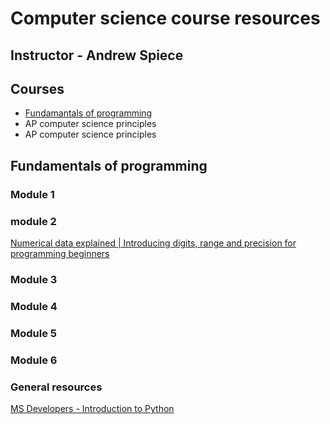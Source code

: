 # Computer science course resources

## Instructor - Andrew Spiece

## Courses

* [Fundamantals of programming](fundamentals.md)
* AP computer science principles
* AP computer science principles

## Fundamentals of programming

### Module 1

### module 2

[Numerical data explained | Introducing digits, range and precision for programming beginners](https://youtu.be/YDDqe60omL0)

### Module 3

### Module 4

### Module 5

### Module 6

### General resources

[MS Developers - Introduction to Python]()
